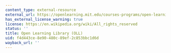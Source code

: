 ```yaml
---
content_type: external-resource
external_url: https://openlearning.mit.edu/courses-programs/open-learning-library
has_external_license_warning: true
license: https://en.wikipedia.org/wiki/All_rights_reserved
status: ''
title: Open Learning Library (OLL)
uid: f4d443ce-8e90-480c-89ef-2c853bbc1d6d
wayback_url: ''
---
```

